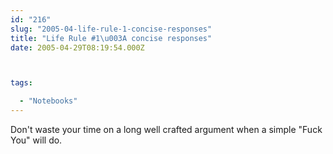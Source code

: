 ```yaml
---
id: "216"
slug: "2005-04-life-rule-1-concise-responses"
title: "Life Rule #1\u003A concise responses"
date: 2005-04-29T08:19:54.000Z



tags:

  - "Notebooks"
---
```

<div class="sqs-html-content">
  <p>Don't waste your time on a long well crafted argument when a simple "Fuck You" will do.</p>
</div>

